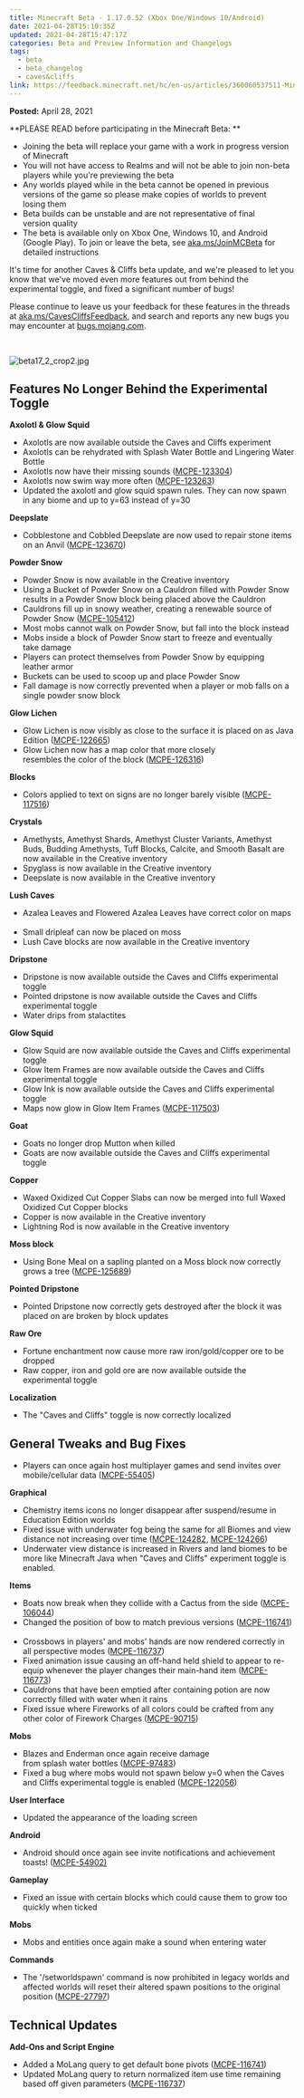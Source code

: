```yaml
---
title: Minecraft Beta - 1.17.0.52 (Xbox One/Windows 10/Android)
date: 2021-04-28T15:10:35Z
updated: 2021-04-28T15:47:17Z
categories: Beta and Preview Information and Changelogs
tags:
  - beta
  - beta_changelog
  - caves&cliffs
link: https://feedback.minecraft.net/hc/en-us/articles/360060537511-Minecraft-Beta-1-17-0-52-Xbox-One-Windows-10-Android-
---
```


**Posted:** April 28, 2021

**PLEASE READ before participating in the Minecraft Beta: **

-   Joining the beta will replace your game with a work in progress version of Minecraft 
-   You will not have access to Realms and will not be able to join non-beta players while you\'re previewing the beta
-   Any worlds played while in the beta cannot be opened in previous versions of the game so please make copies of worlds to prevent losing them 
-   Beta builds can be unstable and are not representative of final version quality 
-   The beta is available only on Xbox One, Windows 10, and Android (Google Play). To join or leave the beta, see [aka.ms/JoinMCBeta](https://aka.ms/JoinMCBeta) for detailed instructions

It\'s time for another Caves & Cliffs beta update, and we\'re pleased to let you know that we\'ve moved even more features out from behind the experimental toggle, and fixed a significant number of bugs! 

Please continue to leave us your feedback for these features in the threads at [aka.ms/CavesCliffsFeedback](https://aka.ms/CavesCliffsFeedback), and search and reports any new bugs you may encounter at [bugs.mojang.com](https://bugs.mojang.com/). 

 

![beta17_2_crop2.jpg](https://feedback.minecraft.net/hc/article_attachments/360093786271/beta17_2_crop2.jpg)

## **Features No Longer Behind the Experimental Toggle** 

**Axolotl & Glow Squid** 

-   Axolotls are now available outside the Caves and Cliffs experiment  
-   Axolotls can be rehydrated with Splash Water Bottle and Lingering Water Bottle  
-   Axolotls now have their missing sounds ([MCPE-123304](https://bugs.mojang.com/browse/MCPE-123304))  
-   Axolotls now swim way more often ([MCPE-123263](https://bugs.mojang.com/browse/MCPE-123263))  
-   Updated the axolotl and glow squid spawn rules. They can now spawn in any biome and up to y=63 instead of y=30  

**Deepslate** 

-   Cobblestone and Cobbled Deepslate are now used to repair stone items on an Anvil ([MCPE-123670](https://bugs.mojang.com/browse/MCPE-123670))

**Powder Snow** 

-   Powder Snow is now available in the Creative inventory  
-   Using a Bucket of Powder Snow on a Cauldron filled with Powder Snow results in a Powder Snow block being placed above the Cauldron  
-   Cauldrons fill up in snowy weather, creating a renewable source of Powder Snow ([MCPE-105412](https://bugs.mojang.com/browse/MCPE-105412))
-   Most mobs cannot walk on Powder Snow, but fall into the block instead 
-   Mobs inside a block of Powder Snow start to freeze and eventually take damage 
-   Players can protect themselves from Powder Snow by equipping leather armor 
-   Buckets can be used to scoop up and place Powder Snow 
-   Fall damage is now correctly prevented when a player or mob falls on a single powder snow block  

**Glow Lichen** 

-   Glow Lichen is now visibly as close to the surface it is placed on as Java Edition ([MCPE-122665](https://bugs.mojang.com/browse/MCPE-122665))  
-   Glow Lichen now has a map color that more closely resembles the color of the block ([MCPE-126316](https://bugs.mojang.com/browse/MCPE-126316))  

**Blocks** 

-   Colors applied to text on signs are no longer barely visible ([MCPE-117516](https://bugs.mojang.com/browse/MCPE-117516))  

**Crystals** 

-   Amethysts, Amethyst Shards, Amethyst Cluster Variants, Amethyst Buds, Budding Amethysts, Tuff Blocks, Calcite, and Smooth Basalt are now available in the Creative inventory  
-   Spyglass is now available in the Creative inventory  
-   Deepslate is now available in the Creative inventory  

**Lush Caves** 

-   Azalea Leaves and Flowered Azalea Leaves have correct color on maps  
-   Small dripleaf can now be placed on moss 
-   Lush Cave blocks are now available in the Creative inventory  

**Dripstone** 

-   Dripstone is now available outside the Caves and Cliffs experimental toggle  
-   Pointed dripstone is now available outside the Caves and Cliffs experimental toggle  
-   Water drips from stalactites 

**Glow Squid** 

-   Glow Squid are now available outside the Caves and Cliffs experimental toggle  
-   Glow Item Frames are now available outside the Caves and Cliffs experimental toggle  
-   Glow Ink is now available outside the Caves and Cliffs experimental toggle  
-   Maps now glow in Glow Item Frames ([MCPE-117503](https://bugs.mojang.com/browse/MCPE-117503))  

**Goat** 

-   Goats no longer drop Mutton when killed 
-   Goats are now available outside the Caves and Cliffs experimental toggle  

**Copper** 

-   Waxed Oxidized Cut Copper Slabs can now be merged into full Waxed Oxidized Cut Copper blocks  
-   Copper is now available in the Creative inventory   
-   Lightning Rod is now available in the Creative inventory  

**Moss block** 

-   Using Bone Meal on a sapling planted on a Moss block now correctly grows a tree ([MCPE-125689](https://bugs.mojang.com/browse/MCPE-125689))  

**Pointed Dripstone** 

-   Pointed Dripstone now correctly gets destroyed after the block it was placed on are broken by block updates  

**Raw Ore** 

-   Fortune enchantment now cause more raw iron/gold/copper ore to be dropped  
-   Raw copper, iron and gold ore are now available outside the experimental toggle  

**Localization** 

-   The \"Caves and Cliffs\" toggle is now correctly localized 

## **General Tweaks and Bug Fixes**

-   Players can once again host multiplayer games and send invites over mobile/cellular data ([MCPE-55405](https://bugs.mojang.com/browse/MCPE-55405))   

**Graphical** 

-   Chemistry items icons no longer disappear after suspend/resume in Education Edition worlds  
-   Fixed issue with underwater fog being the same for all Biomes and view distance not increasing over time ([MCPE-124282](https://bugs.mojang.com/browse/MCPE-124282), [MCPE-124266](https://bugs.mojang.com/browse/MCPE-124266)) 
-   Underwater view distance is increased in Rivers and land biomes to be more like Minecraft Java when "Caves and Cliffs" experiment toggle is enabled. 

**Items** 

-   Boats now break when they collide with a Cactus from the side ([MCPE-106044](https://bugs.mojang.com/browse/MCPE-106044))  
-   Changed the position of bow to match previous versions ([MCPE-116741](https://bugs.mojang.com/browse/MCPE-116741))  
-   Crossbows in players\' and mobs\' hands are now rendered correctly in all perspective modes ([MCPE-116737](https://bugs.mojang.com/browse/MCPE-116737))  
-   Fixed animation issue causing an off-hand held shield to appear to re-equip whenever the player changes their main-hand item ([MCPE-116773](https://bugs.mojang.com/browse/MCPE-116773))  
-   Cauldrons that have been emptied after containing potion are now correctly filled with water when it rains  
-   Fixed issue where Fireworks of all colors could be crafted from any other color of Firework Charges ([MCPE-90715](https://bugs.mojang.com/browse/MCPE-90715))  

**Mobs** 

-   Blazes and Enderman once again receive damage from splash water bottles ([MCPE-97483](https://bugs.mojang.com/browse/MCPE-97483))  
-   Fixed a bug where mobs would not spawn below y=0 when the Caves and Cliffs experimental toggle is enabled ([MCPE-122056](https://bugs.mojang.com/browse/MCPE-122056))  

**User Interface** 

-   Updated the appearance of the loading screen  

**Android** 

-   Android should once again see invite notifications and achievement toasts! ([MCPE-54902)](https://bugs.mojang.com/browse/MCPE-54902) 

**Gameplay** 

-   Fixed an issue with certain blocks which could cause them to grow too quickly when ticked  

**Mobs** 

-   Mobs and entities once again make a sound when entering water  

**Commands** 

-   The \'/setworldspawn\' command is now prohibited in legacy worlds and affected worlds will reset their altered spawn positions to the original position ([MCPE-27797](https://bugs.mojang.com/browse/MCPE-27797))  

## **Technical Updates** 

**Add-Ons and Script Engine** 

-   Added a MoLang query to get default bone pivots ([MCPE-116741](https://bugs.mojang.com/browse/MCPE-116741))  
-   Updated MoLang query to return normalized item use time remaining based off given parameters ([MCPE-116737](https://bugs.mojang.com/browse/MCPE-116737))
